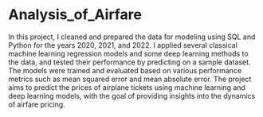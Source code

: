 # Analysis_of_Airfare
In this project, I cleaned and prepared the data for modeling using SQL and Python for the years 2020, 2021, and 2022. I applied several classical machine learning regression models and some deep learning methods to the data, and tested their performance by predicting on a sample dataset. The models were trained and evaluated based on various performance metrics such as mean squared error and mean absolute error. The project aims to predict the prices of airplane tickets using machine learning and deep learning models, with the goal of providing insights into the dynamics of airfare pricing.
